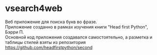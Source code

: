 # vsearch4web
Веб приложение для поиска букв во фразе.  
Приложение созданно в рамках изучения книги "Head first Python", Бэрри П.  
Основной код приложения создавался самостоятельно, а разметка и таблицы стилей взяты из репозитория https://github.com/headfirstpython/second
